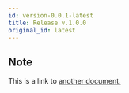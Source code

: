 ```yaml
---
id: version-0.0.1-latest
title: Release v.1.0.0
original_id: latest
---
```


## Note 
This is a link to [another document.](intro/mission.md)  
